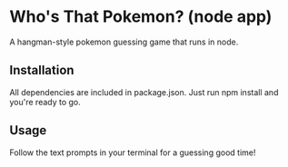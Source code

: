 # Who's That Pokemon? (node app)
A hangman-style pokemon guessing game that runs in node.
## Installation
All dependencies are included in package.json. Just run npm install and you're ready to go.
## Usage
Follow the text prompts in your terminal for a guessing good time!
